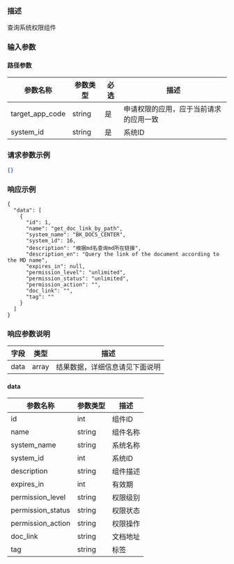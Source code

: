 ### 描述

查询系统权限组件


### 输入参数

#### 路径参数

| 参数名称            | 参数类型     | 必选  | 描述                  |
|-----------------|----------|-----|---------------------|
| target_app_code | string   | 是   | 申请权限的应用，应于当前请求的应用一致 |
| system_id       | string   | 是   | 系统ID                |


### 请求参数示例

```json
{}
```


### 响应示例
```
{
  "data": [
    {
      "id": 1,
      "name": "get_doc_link_by_path",
      "system_name": "BK_DOCS_CENTER",
      "system_id": 16,
      "description": "根据md名查询md所在链接",
      "description_en": "Query the link of the document according to the MD name",
      "expires_in": null,
      "permission_level": "unlimited",
      "permission_status": "unlimited",
      "permission_action": "",
      "doc_link": "",
      "tag": ""
    }
  ]
}
```

### 响应参数说明

| 字段    | 类型   | 描述                               |
| ------- | ------ | ---------------------------------- |
| data    | array  | 结果数据，详细信息请见下面说明     |

#### data

| 参数名称              | 参数类型   | 描述   |
|-------------------|--------|------|
| id                | int    | 组件ID |
| name              | string | 组件名称 |
| system_name       | string | 系统名称 |
| system_id         | int    | 系统ID |
| description       | string | 组件描述 |
| expires_in        | int    | 有效期  |
| permission_level  | string | 权限级别 |
| permission_status | string | 权限状态 |
| permission_action | string | 权限操作 |
| doc_link          | string | 文档地址 |
| tag               | string | 标签   |
